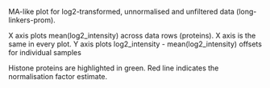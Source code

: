 
MA-like plot for log2-transformed, unnormalised and unfiltered data (long-linkers-prom).

X axis plots mean(log2_intensity) across data rows (proteins). X axis is the same in every plot.
Y axis plots log2_intensity - mean(log2_intensity) offsets for individual samples

Histone proteins are highlighted in green.
Red line indicates the normalisation factor estimate.
